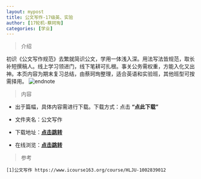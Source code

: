 ```yaml
---
layout: mypost
title: 公文写作-17级英、实验
author: [17轮机-蔡珂珣]
categories: [学业]
---
```

> 介绍

初识《公文写作规范》去繁就简识公文，学用一体浅入深。用法写法皆规范，取长补短撰稿人。线上学习领进门，线下笔耕可扎根。事关公务需权重，方能入化又出神。本页内容为期末复习总结，由蔡珂珣整理，适合英语和实验班，其他班型可按需择用。
![endnote](https://edu-image.nosdn.127.net/5BAA34962505E1352C5D6C000F6185F8.jpg?imageView&thumbnail=510y288&quality=100)


>内容 


- 出于篇幅，具体内容需进行下载。下载方式：点击  **“点此下载”**

- 文件夹名：公文写作

- 下载地址：**[点击跳转](https://zhuifengyi.coding.net/p/MESC_doc/d/MESC_doc/git/tree/master/公文写作.pdf)**

- 在线浏览：**[点击跳转](https://docs.qq.com/slide/DYk5Hd0l2VWlzRXdU)**


> 参考

```
[1]公文写作 https://www.icourse163.org/course/HLJU-1002839012
```


